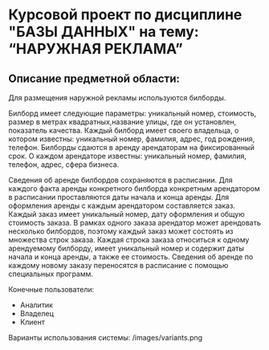 # Курсовой проект по дисциплине "БАЗЫ ДАННЫХ" на тему: “НАРУЖНАЯ РЕКЛАМА”
## Описание предметной области:
Для размещения наружной рекламы используются билборды.

Билборд имеет следующие параметры: уникальный номер, стоимость, размер в метрах
квадратных,название улицы, где он установлен, показатель качества.
Каждый билборд имеет своего владельца, о котором известны:
уникальный номер, фамилия, адрес, год рождения, телефон. Билборды
сдаются в аренду арендаторам на фиксированный срок. О каждом
арендаторе известны: уникальный номер, фамилия, телефон, адрес, сфера
бизнеса.

Сведения об аренде билбордов сохраняются в расписании. Для
каждого факта аренды конкретного билборда конкретным арендатором в
расписании проставляются даты начала и конца аренды. Для оформления
аренды с каждым арендатором составляется заказ. Каждый заказ имеет
уникальный номер, дату оформления и общую стоимость заказа. В рамках
одного заказа арендатор может арендовать несколько билбордов, поэтому
каждый заказ может состоять из множества строк заказа. Каждая строка
заказа относиться к одному арендуемому билборду, имеет уникальный
номер и содержит даты начала и конца аренды, а также ее стоимость.
Сведения об аренде по каждому новому заказу переносятся в расписание с
помощью специальных программ.

Конечные пользователи:
- Аналитик
- Владелец
- Клиент

Варианты использования системы:
/images/variants.png
